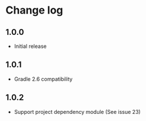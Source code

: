 # Change log

## 1.0.0
* Initial release

## 1.0.1
* Gradle 2.6 compatibility

## 1.0.2
* Support project dependency module (See issue 23)